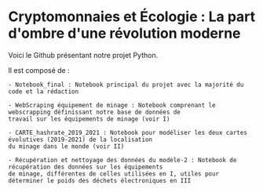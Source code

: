 # Cryptomonnaies et Écologie : La part d'ombre d'une révolution moderne

Voici le Github présentant notre projet Python. 


Il est composé de : 

    - Notebook_final : Notebook principal du projet avec la majorité du code et la rédaction
    
    - WebScraping équipement de minage : Notebook comprenant le webscrapping définissant notre base de données de 
    travail sur les équipements de minage (voir I) 
    
    - CARTE_hashrate_2019_2021 : Notebook pour modéliser les deux cartes évolutives (2019-2021) de la localisation
    du minage dans le monde (voir II) 
    
    - Récupération et nettoyage des données du modèle-2 : Notebook de récupération des données sur les équipements 
    de minage, différentes de celles utilisées en I, utiles pour déterminer le poids des déchets électroniques en III
    
